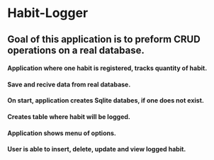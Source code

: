 # Habit-Logger

## Goal of this application is to preform CRUD operations on a real database.  

#### Application where one habit is registered, tracks quantity of habit. 
#### Save and recive data from real database. 
#### On start, application creates Sqlite databes, if one does not exist.
#### Creates table where habit will be logged. 
#### Application shows menu of options.
#### User is able to insert, delete, update and view logged habit.

